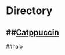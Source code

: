 # Directory

##[Catppuccin](https://github.com/Mason-17/wallpapers/tree/main/catppuccin)
----------
##[halo](https://github.com/Mason-17/wallpapers/tree/main/main/halo)